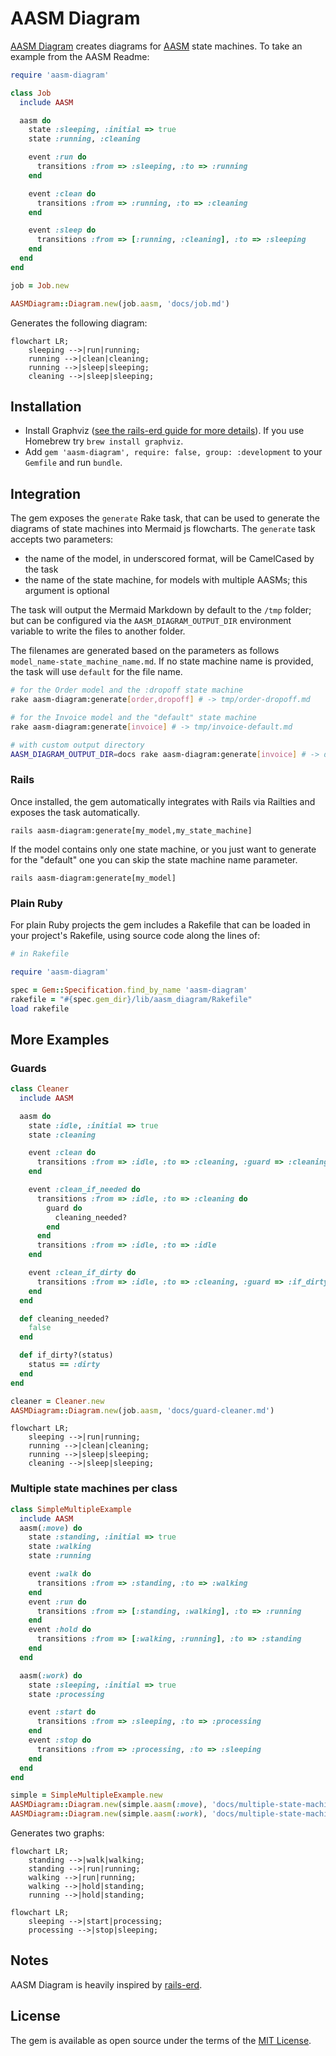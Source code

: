 # AASM Diagram

[AASM Diagram](https://github.com/katee/aasm-diagram) creates diagrams for [AASM](https://github.com/aasm/aasm) state machines. To take an example from the AASM Readme:

```ruby
require 'aasm-diagram'

class Job
  include AASM

  aasm do
    state :sleeping, :initial => true
    state :running, :cleaning

    event :run do
      transitions :from => :sleeping, :to => :running
    end

    event :clean do
      transitions :from => :running, :to => :cleaning
    end

    event :sleep do
      transitions :from => [:running, :cleaning], :to => :sleeping
    end
  end
end

job = Job.new

AASMDiagram::Diagram.new(job.aasm, 'docs/job.md')
```

Generates the following diagram:

```mermaid
flowchart LR;
    sleeping -->|run|running;
    running -->|clean|cleaning;
    running -->|sleep|sleeping;
    cleaning -->|sleep|sleeping;
```

## Installation

- Install Graphviz ([see the rails-erd guide for more details](https://voormedia.github.io/rails-erd/install.html)). If you use Homebrew try `brew install graphviz`.
- Add `gem 'aasm-diagram', require: false, group: :development` to your `Gemfile` and run `bundle`.

## Integration

The gem exposes the `generate` Rake task, that can be used to generate the diagrams of state machines into
Mermaid js flowcharts. The `generate` task accepts two parameters:

- the name of the model, in underscored format, will be CamelCased by the task
- the name of the state machine, for models with multiple AASMs; this argument is optional

The task will output the Mermaid Markdown by default to the `/tmp` folder; but can be configured via the
`AASM_DIAGRAM_OUTPUT_DIR` environment variable to write the files to another folder.

The filenames are generated based on the parameters as follows `model_name-state_machine_name.md`.
If no state machine name is provided, the task will use `default` for the file name.

```sh
# for the Order model and the :dropoff state machine
rake aasm-diagram:generate[order,dropoff] # -> tmp/order-dropoff.md

# for the Invoice model and the "default" state machine
rake aasm-diagram:generate[invoice] # -> tmp/invoice-default.md

# with custom output directory
AASM_DIAGRAM_OUTPUT_DIR=docs rake aasm-diagram:generate[invoice] # -> docs/invoice-default.md
```

### Rails

Once installed, the gem automatically integrates with Rails via Railties and exposes the task automatically.

`rails aasm-diagram:generate[my_model,my_state_machine]`

If the model contains only one state machine, or you just want to generate for the "default" one
you can skip the state machine name parameter.

`rails aasm-diagram:generate[my_model]`

### Plain Ruby

For plain Ruby projects the gem includes a Rakefile that can be loaded in your project's Rakefile,
using source code along the lines of:

```ruby
# in Rakefile

require 'aasm-diagram'

spec = Gem::Specification.find_by_name 'aasm-diagram'
rakefile = "#{spec.gem_dir}/lib/aasm_diagram/Rakefile"
load rakefile
```

## More Examples

### Guards

```ruby
class Cleaner
  include AASM

  aasm do
    state :idle, :initial => true
    state :cleaning

    event :clean do
      transitions :from => :idle, :to => :cleaning, :guard => :cleaning_needed?
    end

    event :clean_if_needed do
      transitions :from => :idle, :to => :cleaning do
        guard do
          cleaning_needed?
        end
      end
      transitions :from => :idle, :to => :idle
    end

    event :clean_if_dirty do
      transitions :from => :idle, :to => :cleaning, :guard => :if_dirty?
    end
  end

  def cleaning_needed?
    false
  end

  def if_dirty?(status)
    status == :dirty
  end
end

cleaner = Cleaner.new
AASMDiagram::Diagram.new(job.aasm, 'docs/guard-cleaner.md')
```

```mermaid
flowchart LR;
    sleeping -->|run|running;
    running -->|clean|cleaning;
    running -->|sleep|sleeping;
    cleaning -->|sleep|sleeping;
```

### Multiple state machines per class

```ruby
class SimpleMultipleExample
  include AASM
  aasm(:move) do
    state :standing, :initial => true
    state :walking
    state :running

    event :walk do
      transitions :from => :standing, :to => :walking
    end
    event :run do
      transitions :from => [:standing, :walking], :to => :running
    end
    event :hold do
      transitions :from => [:walking, :running], :to => :standing
    end
  end

  aasm(:work) do
    state :sleeping, :initial => true
    state :processing

    event :start do
      transitions :from => :sleeping, :to => :processing
    end
    event :stop do
      transitions :from => :processing, :to => :sleeping
    end
  end
end

simple = SimpleMultipleExample.new
AASMDiagram::Diagram.new(simple.aasm(:move), 'docs/multiple-state-machines-1.md')
AASMDiagram::Diagram.new(simple.aasm(:work), 'docs/multiple-state-machines-2.md')
```

Generates two graphs:

```mermaid
flowchart LR;
    standing -->|walk|walking;
    standing -->|run|running;
    walking -->|run|running;
    walking -->|hold|standing;
    running -->|hold|standing;
```

```mermaid
flowchart LR;
    sleeping -->|start|processing;
    processing -->|stop|sleeping;
```

## Notes

AASM Diagram is heavily inspired by [rails-erd](https://github.com/voormedia/rails-erd).

## License

The gem is available as open source under the terms of the [MIT License](http://opensource.org/licenses/MIT).
